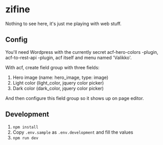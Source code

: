 # zifine
Nothing to see here, it's just me playing with web stuff.

## Config
You'll need Wordpress with the currently secret acf-hero-colors -plugin, acf-to-rest-api -plugin, acf itself and menu named 'Valikko'.

With acf, create field group with three fields:
1. Hero image (name: hero_image, type: image)
2. Light color (light_color, jquery color picker)
3. Dark color (dark_color, jquery color picker)
   
And then configure this field group so it shows up on page editor. 

## Development
1. `npm install`
2. Copy `.env.sample` as `.env.development` and fill the values
3. `npm run dev`
